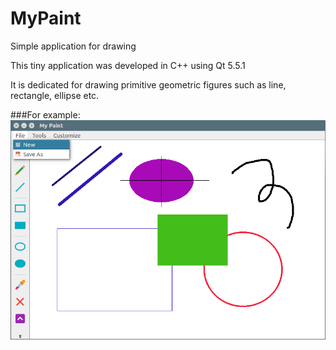 # MyPaint
Simple application for drawing

This tiny application was developed in C++ using Qt 5.5.1

It is dedicated for drawing primitive geometric figures such as line, rectangle, ellipse etc.

###For example:
![alt tag](https://github.com/stand-by/MyPaint/blob/master/icons/screenshot_for_readme.png?raw=true)
